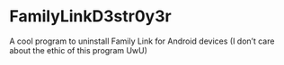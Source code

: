 # FamilyLinkD3str0y3r
A cool program to uninstall Family Link for Android devices (I don’t care about the ethic of this program UwU)
